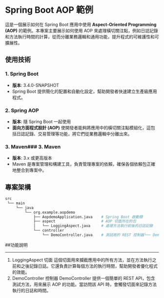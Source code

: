 # Spring Boot AOP 範例

這是一個展示如何在 Spring Boot 應用中使用 **Aspect-Oriented Programming  (AOP)** 的範例。本專案主要展示如何使用 AOP 來處理橫切關注點，例如日誌記錄和方法執行時間的計算，從而分離業務邏輯和通用功能，提升程式的可維護性和可擴展性。

## 使用技術

### 1. **Spring Boot**
- **版本**: 3.4.0-SNAPSHOT
- Spring Boot 提供簡化的配置和自動化設定，幫助開發者快速建立生產級應用程式。

### 2. **Spring AOP**
- **版本**: 隨 Spring Boot 一起使用
- **面向方面程式設計 (AOP)** 使開發者能夠將應用中的橫切關注點模組化，這包括日誌記錄、交易管理等功能，將它們從業務邏輯中分離出來。

### 3. **Maven**### 3. **Maven**
- **版本**: 3.x 或更高版本
- Maven 是專案管理和構建工具，負責管理專案的依賴，確保各個依賴包正確地整合到專案中。



## 專案架構

```bash
src
 └── main
     └── java
         └── org.example.aopdemo
             ├── AopdemoApplication.java    # Spring Boot 啟動類
             ├── aspect                     # AOP 切面所在的包
             │   └── LoggingAspect.java     # 處理方法執行前後的日誌記錄
             └── controller
                 └── DemoController.java    # 測試用的 REST 控制器└── DemoController.java    # 測試用的 REST 控制器
```
##功能說明

-----
1. LoggingAspect 切面
這個切面用來攔截應用中的所有方法，並在方法執行之前和之後記錄日誌。它還負責計算每個方法的執行時間，幫助開發者優化程式的效能。
2. DemoController 控制器
DemoController 提供一個簡單的 REST API，包含測試方法，用來展示 AOP 的功能。當訪問該 API 時，會觸發切面來記錄方法執行的日誌和時間。

